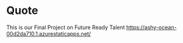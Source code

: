 # Quote
This is our Final Project on Future Ready Talent
https://ashy-ocean-00d2da710.1.azurestaticapps.net/
